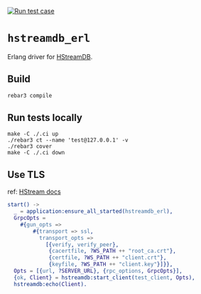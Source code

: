 [![Run test case](https://github.com/hstreamdb/hstreamdb_erl/actions/workflows/run_tests.yaml/badge.svg)](https://github.com/hstreamdb/hstreamdb_erl/actions/workflows/run_tests.yaml)

# `hstreamdb_erl`

Erlang driver for [HStreamDB](https://hstream.io).

## Build

```bash
rebar3 compile
```

## Run tests locally

```
make -C ./.ci up
./rebar3 ct --name 'test@127.0.0.1' -v
./rebar3 cover
make -C ./.ci down
```

## Use TLS

ref: [HStream docs](https://hstream.io/docs/en/latest/operation/security/overview.html)

```erl
start() ->
  _ = application:ensure_all_started(hstreamdb_erl),
  GrpcOpts =
    #{gun_opts =>
        #{transport => ssl,
          transport_opts =>
            [{verify, verify_peer},
             {cacertfile, ?WS_PATH ++ "root_ca.crt"},
             {certfile, ?WS_PATH ++ "client.crt"},
             {keyfile, ?WS_PATH ++ "client.key"}]}},
  Opts = [{url, ?SERVER_URL}, {rpc_options, GrpcOpts}],
  {ok, Client} = hstreamdb:start_client(test_client, Opts),
  hstreamdb:echo(Client).
```
